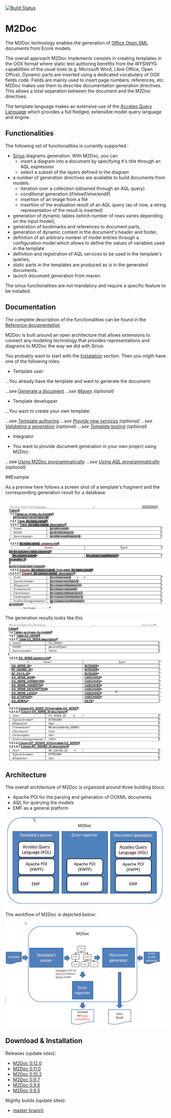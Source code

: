 [![Build Status](https://travis-ci.org/ObeoNetwork/M2Doc.svg?branch=master)](https://travis-ci.org/ObeoNetwork/M2Doc)

# M2Doc
The M2Doc technology enables the generation of [Office Open XML](https://fr.wikipedia.org/wiki/Office_Open_XML) documents from Ecore models.

The overall approach M2Doc implements consists in creating templates in the OOX format where static text authoring benefits from the WYSIWYG capabilities of the usual tools (e.g. Microsoft Word, Libre Office, Open Office). Dynamic parts are inserted using a dedicated vocabulary of OOX fields code. Fields are mainly used to insert page numbers, references, etc. M2Doc makes use them to describe documentation generation directives. This allows a total separation between the document and the M2Doc directives.

The template language makes an extensive use of the [Acceleo Query Language](https://www.eclipse.org/acceleo/documentation/aql.html) which provides a full fledged, extensible model query language and engine. 

## Functionalities
The following set of functionalities is currently supported :

* [Sirius](https://eclipse.org/sirius/) diagrams generation. With M2Doc, you can
  * insert a diagram into a document by specifying it's title through an AQL expression
  * select a subset of the layers defined in the diagram
* a number of generation directives are available to build documents from models:
  * iteration over a collection (obtained through an AQL query)
  * conditional generation (if/elseif/else/endif)
  * insertion of an image from a file
  * insertion of the evaluation result of an AQL query (as of now, a string representation of the result is inserted)
* generation of dynamic tables (which number of rows varies depending on the input model),
* generation of bookmarks and references to document parts,
* generation of dynamic content in the document's header and footer,
* definition of an arbitrary number of model entries through a configuration model which allows to define the values of variables used in the template
* definition and registration of AQL services to be used in the template's queries,
* static parts in the templates are produced as is in the generated documents.
* launch document generation from maven.

The sirius functionalities are not mandatory and require a specific feature to be installed. 

## Documentation

The complete description of the functionalities can be found in the [Reference documentation](https://github.com/ObeoNetwork/M2Doc/blob/master/plugins/org.obeonetwork.m2doc.doc/doc/index.markdown)

M2Doc is built around an open architecture that allows extensions to connect any modeling technology that provides representations and diagrams to M2Doc the way we did with Sirius. 

You probably want to start with the [Instalation](https://github.com/ObeoNetwork/M2Doc/blob/master/plugins/org.obeonetwork.m2doc.doc/doc/index.markdown#installation) section. Then you migth have one of the following roles:

* Template user:

...You already have the template and want to generate the document:

...see [Generate a document](https://github.com/ObeoNetwork/M2Doc/blob/master/plugins/org.obeonetwork.m2doc.doc/doc/index.markdown#generate-a-document)
...*see [Maven](https://github.com/ObeoNetwork/M2Doc/blob/master/plugins/org.obeonetwork.m2doc.doc/doc/index.markdown#maven) (optional)*


* Template developper

...You want to create your own template:

...see [Template authoring](https://github.com/ObeoNetwork/M2Doc/blob/master/plugins/org.obeonetwork.m2doc.doc/doc/index.markdown#template-authoring)
...*see [Provide new services](https://github.com/ObeoNetwork/M2Doc/blob/master/plugins/org.obeonetwork.m2doc.doc/doc/index.markdown#provide-new-services) (optional)*
...*see [Validating a generation](https://github.com/ObeoNetwork/M2Doc/blob/master/plugins/org.obeonetwork.m2doc.doc/doc/index.markdown#validating-a-generation) (optional)*
...*see [Template testing](https://github.com/ObeoNetwork/M2Doc/blob/master/plugins/org.obeonetwork.m2doc.doc/doc/index.markdown#template-testing) (optional)*

* Integrator

* You want to provide document generation in your own project using M2Doc:

...see [Using M2Doc programmatically](https://github.com/ObeoNetwork/M2Doc/blob/master/plugins/org.obeonetwork.m2doc.doc/doc/index.markdown#using-m2doc-programmatically)
...*see [Using AQL programmatically](https://www.eclipse.org/acceleo/documentation/aql.html#UsingAQLprogrammatically) (optional)*

##Example

As a preview here follows a screen shot of a template's fragment and the corresponding generation result for a database. 

![DB Template](doc/DBTemplate.png)
The generation results looks like this 
![DB Result](doc/DBResult.png)

## Architecture 

The overall architecture of M2Doc is organized around three building blocs:
* Apache POI for the parsing and generation of OOXML documents
* AQL for querying the models
* EMF as a general platform

![Technical architecture](doc/TechnicalArchitecture.png)

The workflow of M2Doc is depicted below: 

![M2Doc Workflow](doc/M2DocWorkflow.png)

## Download & Installation

Releases (update sites):
* [M2Doc 0.12.0](https://s3-eu-west-1.amazonaws.com/obeo-m2doc-releases/0.12.0/repository)
* [M2Doc 0.11.0](https://s3-eu-west-1.amazonaws.com/obeo-m2doc-releases/0.11.0/repository)
* [M2Doc 0.10.2](https://s3-eu-west-1.amazonaws.com/obeo-m2doc-releases/0.10.2/repository)
* [M2Doc 0.9.7](https://s3-eu-west-1.amazonaws.com/obeo-m2doc-releases/M2Doc_0.9.7/repository)
* [M2Doc 0.9.6](https://s3-eu-west-1.amazonaws.com/obeo-m2doc-releases/M2Doc_0.9.6/repository)
* [M2Doc 0.9.5](https://s3-eu-west-1.amazonaws.com/obeo-m2doc-releases/0.9.5)

Nighlty builds (update sites):
* [master branch](https://s3-eu-west-1.amazonaws.com/obeo-m2doc-releases/master/nightly/repository)

